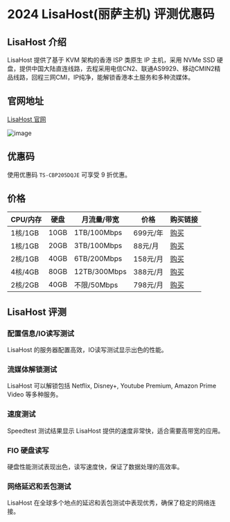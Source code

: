 # 2024 LisaHost(丽萨主机) 评测优惠码

## LisaHost 介绍
LisaHost 提供了基于 KVM 架构的香港 ISP 类原生 IP 主机，采用 NVMe SSD 硬盘，提供中国大陆直连线路，去程采用电信CN2、联通AS9929、移动CMIN2精品线路，回程三网CMI，IP纯净，能解锁香港本土服务和多种流媒体。

## 官网地址
[LisaHost 官网](https://lisahost.com/aff.php?aff=1587)

![image](https://github.com/ieeilvjev/lisazhuji/assets/158238924/f1872fd8-1108-4ce9-9187-1daeb2c77214)

## 优惠码
使用优惠码 `TS-CBP205DQJE` 可享受 9 折优惠。

## 价格
| CPU/内存    | 硬盘 | 月流量/带宽   | 价格    | 购买链接  |
|------------|------|--------------|---------|----------|
| 1核/1GB    | 10GB | 1TB/100Mbps  | 699元/年 | [购买](https://lisahost.com/aff.php?aff=1587&gid=11) |
| 1核/1GB    | 20GB | 3TB/100Mbps  | 88元/月  | [购买](https://lisahost.com/aff.php?aff=1587&gid=11) |
| 2核/1GB    | 40GB | 6TB/200Mbps  | 158元/月 | [购买](https://lisahost.com/aff.php?aff=1587&gid=11) |
| 4核/4GB    | 80GB | 12TB/300Mbps | 388元/月 | [购买](https://lisahost.com/aff.php?aff=1587&gid=11) |
| 2核/2GB    | 40GB | 不限/50Mbps  | 798元/月 | [购买](https://lisahost.com/aff.php?aff=1587&gid=11) |

## LisaHost 评测
### 配置信息/IO读写测试
LisaHost 的服务器配置高效，IO读写测试显示出色的性能。

### 流媒体解锁测试
LisaHost 可以解锁包括 Netflix, Disney+, Youtube Premium, Amazon Prime Video 等多种服务。

### 速度测试
Speedtest 测试结果显示 LisaHost 提供的速度非常快，适合需要高带宽的应用。

### FIO 硬盘读写
硬盘性能测试表现出色，读写速度快，保证了数据处理的高效率。

### 网络延迟和丢包测试
LisaHost 在全球多个地点的延迟和丢包测试中表现优秀，确保了稳定的网络连接。

